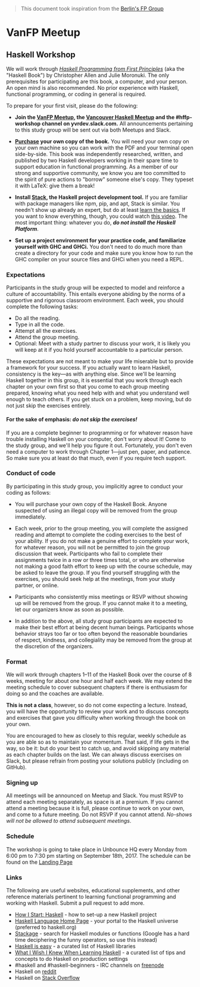 > This document took inspiration from the [Berlin's FP Group](https://github.com/sjsyrek/berlin-functional-programming-group)

# VanFP Meetup

## Haskell Workshop

We will work
through [_Haskell Programming from First Principles_](http://haskellbook.com/)
(aka the "Haskell Book") by Christopher Allen and Julie Moronuki. The only
prerequisites for participating are this book, a computer, and your person. An
open mind is also recommended. No prior experience with Haskell, functional
programming, or coding in general is required.

To prepare for your first visit, please do the following:

- **Join the [VanFP Meetup](https://vanfp.org), the [Vancouver Haskell Meetup](https://www.meetup.com/Vancouver-Haskell-Unmeetup/) and the #hffp-workshop channel on yvrdev.slack.com.**
All announcements pertaining to this study group will be sent out via both
Meetups and Slack.

- **[Purchase](https://gumroad.com/l/haskellbook) your own copy of the book.**
You will need your own copy on your own machine so you can work with the PDF and
your terminal open side-by-side. This book was independently researched,
written, and published by two Haskell developers working in their spare time to
support education in functional programming. As a member of our strong and
supportive community, we know you are too committed to the spirit of pure
actions to "borrow" someone else's copy. They typeset it with LaTeX: give them a
break!

- **Install [Stack](https://docs.haskellstack.org/en/stable/README/), the Haskell project development tool.**
If you are familiar with package managers like npm, pip, and apt, Stack is
similar. You needn't show up already an expert, but do at
least
[learn the basics](https://github.com/sjsyrek/berlin-functional-programming-group/blob/master/haskell-study-group/resources/haskell-stack-notes.md).
If you want to know everything, though, you could
watch [this video](https://www.youtube.com/watch?v=sRonIB8ZStw). The most
important thing: whatever you do, **_do not install the Haskell Platform_**.

- **Set up a project environment for your practice code, and familiarize yourself with GHC and GHCi.**
You don't need to do much more than create a directory for your code and make
sure you know how to run the GHC compiler on your source files and GHCi when you
need a REPL.

### Expectations

Participants in the study group will be expected to model and reinforce a
culture of accountability. This entails everyone abiding by the norms of a
supportive and rigorous classroom environment. Each week, you should complete
the following tasks:

- Do all the reading.
- Type in all the code.
- Attempt all the exercises.
- Attend the group meeting.
- Optional: Meet with a study partner to discuss your work, it is likely you
  will keep at it if you hold yourself accountable to a particular person.

These expectations are not meant to make your life miserable but to provide a
framework for your success. If you actually want to learn Haskell, consistency
is the key—as with anything else. Since we'll be learning Haskell together in
this group, it is essential that you work through each chapter on your own first
so that you come to each group meeting prepared, knowing what you need help with
and what you understand well enough to teach others. If you get stuck on a
problem, keep moving, but do not just skip the exercises entirely.
#### For the sake of emphasis: _do not skip the exercises!_

If you are a complete beginner to programming or for whatever reason have
trouble installing Haskell on your computer, don't worry about it! Come to the
study group, and we'll help you figure it out. Fortunately, you don't even need
a computer to work through Chapter 1—just pen, paper, and patience. So make sure
you at least do that much, even if you require tech support.

### Conduct of code

By participating in this study group, you implicitly agree to conduct your
coding as follows:

* You will purchase your own copy of the Haskell Book. Anyone suspected of using
  an illegal copy will be removed from the group immediately.

* Each week, prior to the group meeting, you will complete the assigned reading
  and attempt to complete the coding exercises to the best of your ability. If
  you do not make a genuine effort to complete your work, for whatever reason,
  you will not be permitted to join the group discussion that week. Participants
  who fail to complete their assignments twice in a row or three times total, or
  who are otherwise not making a good faith effort to keep up with the course
  schedule, may be asked to leave the group. If you find yourself struggling
  with the exercises, you should seek help at the meetings, from your study
  partner, or online.

* Participants who consistently miss meetings or RSVP without showing up will be
  removed from the group. If you cannot make it to a meeting, let our organizers
  know as soon as possible.

* In addition to the above, all study group participants are expected to make
  their best effort at being decent human beings. Participants whose behavior
  strays too far or too often beyond the reasonable boundaries of respect,
  kindness, and collegiality may be removed from the group at the discretion of
  the organizers.

### Format

We will work through chapters 1–11 of the Haskell Book over the course of 8
weeks, meeting for about one hour and half each week. We may extend the meeting
schedule to cover subsequent chapters if there is enthusiasm for doing so and
the coaches are available.

**This is not a class**, however, so do not come expecting a lecture. Instead,
you will have the opportunity to review your work and to discuss concepts and
exercises that gave you difficulty when working through the book on your own.

You are encouraged to hew as closely to this regular, weekly schedule as you are
able so as to maintain your momentum. That said, if life gets in the way, so be
it: but do your best to catch up, and avoid skipping any material as each
chapter builds on the last. We can always discuss exercises on Slack, but please
refrain from posting your solutions publicly (including on GitHub).

### Signing up

All meetings will be announced on Meetup and Slack. You must RSVP to attend each
meeting separately, as space is at a premium. If you cannot attend a meeting
because it is full, please continue to work on your own, and come to a future
meeting. Do not RSVP if you cannot attend. *No-shows will not be allowed to
attend subsequent meetings*.

### Schedule

The workshop is going to take place in Unbounce HQ every Monday from 6:00 pm to
7:30 pm starting on September 18th, 2017. The schedule can be found on the
[Landing Page](http://workshops.vanfp.org/haskell/#lp-pom-text-62)

### Links

The following are useful websites, educational supplements, and other reference
materials pertinent to learning functional programming and working with Haskell.
Submit a pull request to add more.

- [How I Start: Haskell](http://howistart.org/posts/haskell/1) - how to set-up a new Haskell project
- [Haskell Language Home Page](https://haskell-lang.org/) - your portal to the Haskell universe (preferred to haskell.org)
- [Stackage](https://www.stackage.org/) - search for Haskell modules or functions (Google has a hard time deciphering the funny operators, so use this instead)
- [Haskell is easy](http://haskelliseasy.readthedocs.io/en/latest/) - a curated list of Haskell libraries
- [What I Wish I Knew When Learning Haskell](http://dev.stephendiehl.com/hask/) - a curated list of tips and concepts to do Haskell on production settings
- \#haskell and \#haskell-beginners - IRC channels on [freenode](https://freenode.net/)
- Haskell on [reddit](https://www.reddit.com/r/haskell/)
- Haskell on [Stack Overflow](http://stackoverflow.com/questions/tagged?tagnames=haskell)
